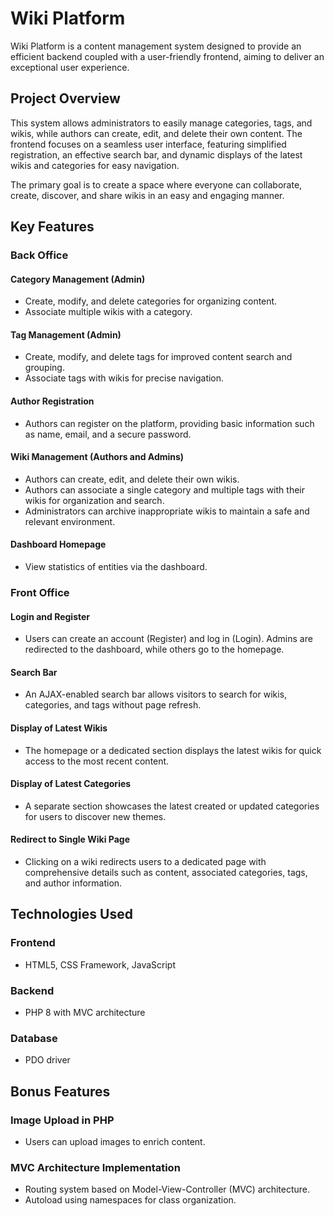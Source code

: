 # Wiki Platform

Wiki Platform is a content management system designed to provide an efficient backend coupled with a user-friendly frontend, aiming to deliver an exceptional user experience.

## Project Overview

This system allows administrators to easily manage categories, tags, and wikis, while authors can create, edit, and delete their own content. The frontend focuses on a seamless user interface, featuring simplified registration, an effective search bar, and dynamic displays of the latest wikis and categories for easy navigation.

The primary goal is to create a space where everyone can collaborate, create, discover, and share wikis in an easy and engaging manner.

## Key Features

### Back Office

#### Category Management (Admin)

- Create, modify, and delete categories for organizing content.
- Associate multiple wikis with a category.

#### Tag Management (Admin)

- Create, modify, and delete tags for improved content search and grouping.
- Associate tags with wikis for precise navigation.

#### Author Registration

- Authors can register on the platform, providing basic information such as name, email, and a secure password.

#### Wiki Management (Authors and Admins)

- Authors can create, edit, and delete their own wikis.
- Authors can associate a single category and multiple tags with their wikis for organization and search.
- Administrators can archive inappropriate wikis to maintain a safe and relevant environment.

#### Dashboard Homepage

- View statistics of entities via the dashboard.

### Front Office

#### Login and Register

- Users can create an account (Register) and log in (Login). Admins are redirected to the dashboard, while others go to the homepage.

#### Search Bar

- An AJAX-enabled search bar allows visitors to search for wikis, categories, and tags without page refresh.

#### Display of Latest Wikis

- The homepage or a dedicated section displays the latest wikis for quick access to the most recent content.

#### Display of Latest Categories

- A separate section showcases the latest created or updated categories for users to discover new themes.

#### Redirect to Single Wiki Page

- Clicking on a wiki redirects users to a dedicated page with comprehensive details such as content, associated categories, tags, and author information.

## Technologies Used

### Frontend

- HTML5, CSS Framework, JavaScript

### Backend

- PHP 8 with MVC architecture

### Database

- PDO driver

## Bonus Features

### Image Upload in PHP

- Users can upload images to enrich content.

### MVC Architecture Implementation

- Routing system based on Model-View-Controller (MVC) architecture.
- Autoload using namespaces for class organization.
